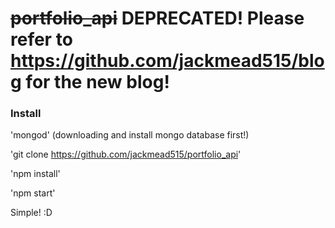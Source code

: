 # ~~portfolio_api~~ DEPRECATED! Please refer to https://github.com/jackmead515/blog for the new blog!

### Install 

'mongod' (downloading and install mongo database first!)

'git clone https://github.com/jackmead515/portfolio_api'

'npm install'

'npm start'

Simple! :D
